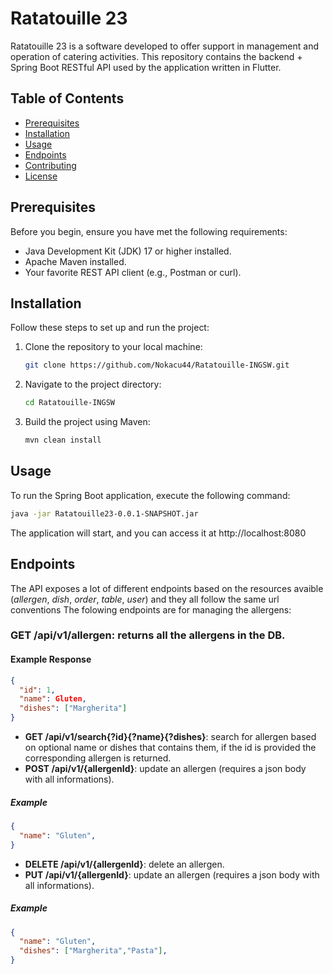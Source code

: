 # Ratatouille 23

Ratatouille 23 is a software developed to offer support in
management and operation of catering activities.
This repository contains the backend + Spring Boot RESTful API used by the application written in Flutter.


## Table of Contents

- [Prerequisites](#prerequisites)
- [Installation](#installation)
- [Usage](#usage)
- [Endpoints](#endpoints)
- [Contributing](#contributing)
- [License](#license)
  
    
## Prerequisites

Before you begin, ensure you have met the following requirements:

- Java Development Kit (JDK) 17 or higher installed.
- Apache Maven installed.
- Your favorite REST API client (e.g., Postman or curl).

## Installation

Follow these steps to set up and run the project:

1. Clone the repository to your local machine:

   ```bash
   git clone https://github.com/Nokacu44/Ratatouille-INGSW.git

2. Navigate to the project directory:

   ```bash
   cd Ratatouille-INGSW

3. Build the project using Maven:
   ```bash
   mvn clean install

## Usage
To run the Spring Boot application, execute the following command:
  ```bash
  java -jar Ratatouille23-0.0.1-SNAPSHOT.jar
  ```
The application will start, and you can access it at http://localhost:8080


## Endpoints
The API exposes a lot of different endpoints based on the resources avaible (*allergen*, *dish*, *order*, *table*, *user*) and they all follow the same url conventions
The folowing endpoints are for managing the allergens:
### **GET /api/v1/allergen**: returns all the allergens in the DB.
#### Example Response
```json
{
  "id": 1,
  "name": Gluten,
  "dishes": ["Margherita"]
}
```
- **GET /api/v1/search{?id}{?name}{?dishes}**: search for allergen based on optional name or dishes that contains them, if the id is provided the corresponding allergen is returned.
- **POST /api/v1/{allergenId}**: update an allergen (requires a json body with all informations).
##### Example
```json
{
  "name": "Gluten",
}
```
- **DELETE /api/v1/{allergenId}**: delete an allergen.
- **PUT /api/v1/{allergenId}**: update an allergen (requires a json body with all informations).
##### Example
```json
{
  "name": "Gluten",
  "dishes": ["Margherita","Pasta"],
}











   
